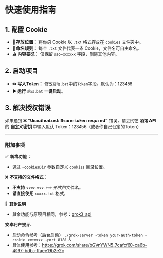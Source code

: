# **快速使用指南**  

## **1. 配置 Cookie**  
- **📂 存放位置：** 将你的 Cookie 以 `.txt` 格式存放在 `cookies` 文件夹中。  
- **📌 命名规则：** 每个 `.txt` 文件代表一条 Cookie，文件名可自由命名。  
- **⚠️ 内容要求：** 仅保留 `sso=xxxxxx` 字段，删除其他内容。  

## **2. 启动项目**
- **✏️ 写入Token：** 修改`启动.bat`中的`Token`字段。默认为：123456
- **▶ 运行** `启动.bat` **一键启动**。  

## **3. 解决授权错误**  
如果遇到 **❌ "Unauthorized: Bearer token required"** 错误，请尝试在 **酒馆 API** 的 **自定义密钥** 中输入默认 Token：123456（或者你自己设定的Token）

---

### **附加事项**  
✅ **新增功能：**  
- 通过 `-cookiesDir` 参数自定义 `cookies` 目录位置。  

❌ **不支持的文件格式：**  
- **不支持** `xxxx.xxx.txt` 形式的文件名。  
- **请直接使用** `xxxxx.txt` 格式。  

📌 **其他说明**  
- 其余功能与原项目相同，参考：[grok3_api](https://github.com/orzogc/grok3_api)

**安卓用户提示**
- 启动命令参考（后台启动） `./grok-server -token your-auth-token -cookie xxxxxxx -port 8180 &`
- 具体使用参考：https://grok.com/share/bGVnYWN5_7cafcf60-ca6b-4097-bdbc-ffaee19b2e2c
